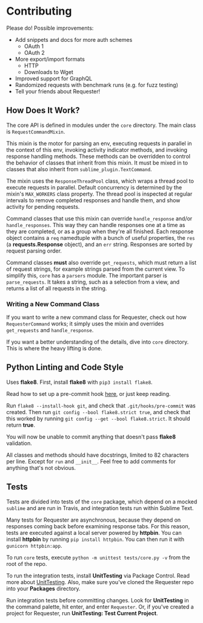 # Contributing
Please do! Possible improvements:

- Add snippets and docs for more auth schemes
  + OAuth 1
  + OAuth 2
- More export/import formats
  + HTTP
  + Downloads to Wget
- Improved support for GraphQL
- Randomized requests with benchmark runs (e.g. for fuzz testing)
- Tell your friends about Requester!


## How Does It Work?
The core API is defined in modules under the `core` directory. The main class is `RequestCommandMixin`.

This mixin is the motor for parsing an env, executing requests in parallel in the context of this env, invoking activity indicator methods, and invoking response handling methods. These methods can be overridden to control the behavior of classes that inherit from this mixin. It must be mixed in to classes that also inherit from `sublime_plugin.TextCommand`.

The mixin uses the `ResponseThreadPool` class, which wraps a thread pool to execute requests in parallel. Default concurrency is determined by the mixin's `MAX_WORKERS` class property. The thread pool is inspected at regular intervals to remove completed responses and handle them, and show activity for pending requests.

Command classes that use this mixin can override `handle_response` and/or `handle_responses`. This way they can handle responses one at a time as they are completed, or as a group when they're all finished. Each response object contains a `req` namedtuple with a bunch of useful properties, the `res` (a __requests.Response__ object), and an `err` string. Responses are sorted by request parsing order.

Command classes __must__ also override `get_requests`, which must return a list of request strings, for example strings parsed from the current view. To simplify this, `core` has a `parsers` module. The important parser is `parse_requests`. It takes a string, such as a selection from a view, and returns a list of all requests in the string.


### Writing a New Command Class
If you want to write a new command class for Requester, check out how `RequesterCommand` works; it simply uses the mixin and overrides `get_requests` and `handle_response`.

If you want a better understanding of the details, dive into `core` directory. This is where the heavy lifting is done.


## Python Linting and Code Style
Uses __flake8__. First, install __flake8__ with `pip3 install flake8`.

Read how to set up a pre-commit hook [here](http://flake8.pycqa.org/en/latest/user/using-hooks.html), or just keep reading.

Run `flake8 --install-hook git`, and check that `.git/hooks/pre-commit` was created. Then run `git config --bool flake8.strict true`, and check that this worked by running `git config --get --bool flake8.strict`. It should return __true__.

You will now be unable to commit anything that doesn't pass __flake8__ validation.

All classes and methods should have docstrings, limited to 82 characters per line. Except for `run` and `__init__`. Feel free to add comments for anything that's not obvious.


## Tests
Tests are divided into tests of the `core` package, which depend on a mocked `sublime` and are run in Travis, and integration tests run within Sublime Text.

Many tests for Requester are asynchronous, because they depend on responses coming back before examining response tabs. For this reason, tests are executed against a local server powered by __httpbin__. You can install __httpbin__ by running `pip install httpbin`. You can then run it with `gunicorn httpbin:app`.

To run `core` tests, execute `python -m unittest tests/core.py -v` from the root of the repo. 

To run the integration tests, install __UnitTesting__ via Package Control. Read more about [UnitTesting](https://github.com/randy3k/UnitTesting-example). Also, make sure you've cloned the Requester repo into your __Packages__ directory.

Run integration tests before committing changes. Look for __UnitTesting__ in the command palette, hit enter, and enter `Requester`. Or, if you've created a project for Requester, run __UnitTesting: Test Current Project__.
